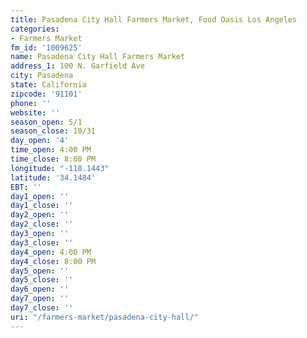 ```yaml
---
title: Pasadena City Hall Farmers Market, Food Oasis Los Angeles
categories:
- Farmers Market
fm_id: '1009625'
name: Pasadena City Hall Farmers Market
address_1: 100 N. Garfield Ave
city: Pasadena
state: California
zipcode: '91101'
phone: ''
website: ''
season_open: 5/1
season_close: 10/31
day_open: '4'
time_open: 4:00 PM
time_close: 8:00 PM
longitude: "-118.1443"
latitude: '34.1484'
EBT: ''
day1_open: ''
day1_close: ''
day2_open: ''
day2_close: ''
day3_open: ''
day3_close: ''
day4_open: 4:00 PM
day4_close: 8:00 PM
day5_open: ''
day5_close: ''
day6_open: ''
day7_open: ''
day7_close: ''
uri: "/farmers-market/pasadena-city-hall/"
---
```


